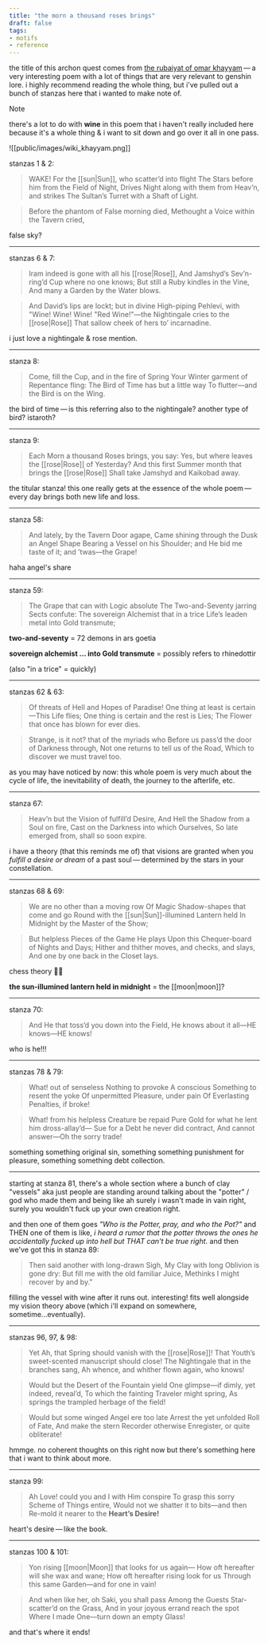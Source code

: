 ```yaml
---
title: "the morn a thousand roses brings"
draft: false
tags:
- motifs
- reference
---
```


the title of this archon quest comes from [the rubaiyat of omar khayyam](http://www.davidgorman.com/rubaiyat.htm#:~:text=Each%20Morn%20a%20thousand%20Roses,take%20Jamshyd%20and%20Kaikobad%20away) — a very interesting poem with a lot of things that are very relevant to genshin lore. i highly recommend reading the whole thing, but i've pulled out a bunch of stanzas here that i wanted to make note of.

> [!NOTE]
> there's a lot to do with **wine** in this poem that i haven't really included here because it's a whole thing & i want to sit down and go over it all in one pass. 

![[public/images/wiki_khayyam.png]]

stanzas 1 & 2:
> WAKE! For the [[sun|Sun]], who scatter’d into flight
The Stars before him from the Field of Night,
  Drives Night along with them from Heav’n, and strikes
The Sultan’s Turret with a Shaft of Light.

> Before the phantom of False morning died,
Methought a Voice within the Tavern cried,

false sky?

---

stanzas 6 & 7:
> Iram indeed is gone with all his [[rose|Rose]],
And Jamshyd’s Sev’n-ring’d Cup where no one knows;
  But still a Ruby kindles in the Vine,
And many a Garden by the Water blows. 


> And David’s lips are lockt; but in divine
High-piping Pehlevi, with "Wine! Wine! Wine!
  "Red Wine!"—the Nightingale cries to the [[rose|Rose]]
That sallow cheek of hers to’ incarnadine.

i just love a nightingale & rose mention.

---

stanza 8:
> Come, fill the Cup, and in the fire of Spring
Your Winter garment of Repentance fling:
  The Bird of Time has but a little way
To flutter—and the Bird is on the Wing.

the bird of time — is this referring also to the nightingale? another type of bird? istaroth?

---

stanza 9:
> Each Morn a thousand Roses brings, you say:
Yes, but where leaves the [[rose|Rose]] of Yesterday?
  And this first Summer month that brings the [[rose|Rose]]
Shall take Jamshyd and Kaikobad away.

the titular stanza! this one really gets at the essence of the whole poem — every day brings both new life and loss.

---
stanza 58:
> And lately, by the Tavern Door agape,
Came shining through the Dusk an Angel Shape
  Bearing a Vessel on his Shoulder; and
He bid me taste of it; and ’twas—the Grape!

haha angel's share

---

stanza 59:
> The Grape that can with Logic absolute
The Two-and-Seventy jarring Sects confute:
  The sovereign Alchemist that in a trice
Life’s leaden metal into Gold transmute;

**two-and-seventy** = 72 demons in ars goetia

**sovereign alchemist ... into Gold transmute** = possibly refers to rhinedottir

(also "in a trice" = quickly)

---

stanzas 62 & 63:
> Of threats of Hell and Hopes of Paradise!
One thing at least is certain—This Life flies;
  One thing is certain and the rest is Lies;
The Flower that once has blown for ever dies.

> Strange, is it not? that of the myriads who
Before us pass’d the door of Darkness through,
  Not one returns to tell us of the Road,
Which to discover we must travel too.

as you may have noticed by now: this whole poem is very much about the cycle of life, the inevitability of death, the journey to the afterlife, etc.

---

stanza 67:
> Heav’n but the Vision of fulfill’d Desire,
And Hell the Shadow from a Soul on fire,
  Cast on the Darkness into which Ourselves,
So late emerged from, shall so soon expire.

i have a theory (that this reminds me of) that visions are granted when you *fulfill a desire or dream* of a past soul — determined by the stars in your constellation.

---

stanzas 68 & 69:
> We are no other than a moving row
Of Magic Shadow-shapes that come and go
  Round with the [[sun|Sun]]-illumined Lantern held
In Midnight by the Master of the Show; 

> But helpless Pieces of the Game He plays
Upon this Chequer-board of Nights and Days;
  Hither and thither moves, and checks, and slays,
And one by one back in the Closet lays.

chess theory 😵‍💫

**the sun-illumined lantern held in midnight** = the [[moon|moon]]?

---

stanza 70:
> And He that toss’d you down into the Field,
He knows about it all—HE knows—HE knows!

who is he!!!

---

stanzas 78 & 79:
> What! out of senseless Nothing to provoke
A conscious Something to resent the yoke
  Of unpermitted Pleasure, under pain
Of Everlasting Penalties, if broke!

> What! from his helpless Creature be repaid
Pure Gold for what he lent him dross-allay’d—
  Sue for a Debt he never did contract,
And cannot answer—Oh the sorry trade!

something something original sin, something something punishment for pleasure, something something debt collection.

---

starting at stanza 81, there's a whole section where a bunch of clay "vessels" aka just people are standing around talking about the "potter" / god who made them and being like ah surely i wasn't made in vain right, surely you wouldn't fuck up your own creation right. 

and then one of them goes *"Who is the Potter, pray, and who the Pot?"* and THEN one of them is like, *i heard a rumor that the potter throws the ones he accidentally fucked up into hell but THAT can't be true right*. and then we've got this in stanza 89:

> Then said another with long-drawn Sigh,
My Clay with long Oblivion is gone dry:
  But fill me with the old familiar Juice,
Methinks I might recover by and by."

filling the vessel with wine after it runs out. interesting! fits well alongside my vision theory above (which i'll expand on somewhere, sometime...eventually).

---

stanzas 96, 97, & 98:
> Yet Ah, that Spring should vanish with the [[rose|Rose]]!
That Youth’s sweet-scented manuscript should close!
  The Nightingale that in the branches sang,
Ah whence, and whither flown again, who knows! 

> Would but the Desert of the Fountain yield
One glimpse—if dimly, yet indeed, reveal’d,
  To which the fainting Traveler might spring,
As springs the trampled herbage of the field!

> Would but some winged Angel ere too late
Arrest the yet unfolded Roll of Fate,
  And make the stern Recorder otherwise
Enregister, or quite obliterate!

hmmge. no coherent thoughts on this right now but there's something here that i want to think about more.

---

stanza 99:
> Ah Love! could you and I with Him conspire
To grasp this sorry Scheme of Things entire,
  Would not we shatter it to bits—and then
Re-mold it nearer to the **Heart’s Desire!**

heart's desire — like the book.

---

stanzas 100 & 101:
> Yon rising [[moon|Moon]] that looks for us again—
How oft hereafter will she wax and wane;
  How oft hereafter rising look for us
Through this same Garden—and for one in vain! 


> And when like her, oh Saki, you shall pass
Among the Guests Star-scatter’d on the Grass,
  And in your joyous errand reach the spot
Where I made One—turn down an empty Glass!

and that's where it ends!